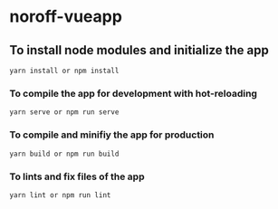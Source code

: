 # noroff-vueapp

## To install node modules and initialize the app

```
yarn install or npm install
```

### To compile the app for development with hot-reloading

```
yarn serve or npm run serve
```

### To compile and minifiy the app for production

```
yarn build or npm run build
```

### To lints and fix files of the app

```
yarn lint or npm run lint
```
